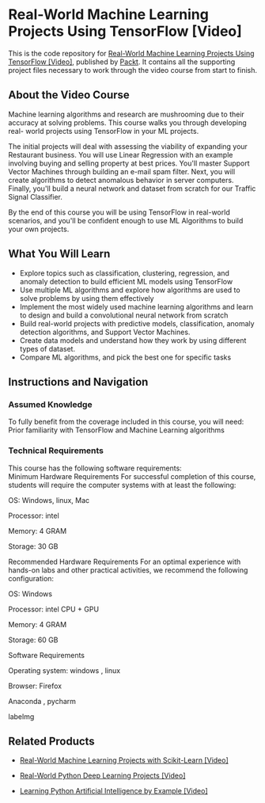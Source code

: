 # Real-World Machine Learning Projects Using TensorFlow [Video]
This is the code repository for [Real-World Machine Learning Projects Using TensorFlow [Video]](https://www.packtpub.com/big-data-and-business-intelligence/real-world-machine-learning-projects-using-tensorflow-video?utm_source=github&utm_medium=repository&utm_campaign=9781789340174), published by [Packt](https://www.packtpub.com/?utm_source=github). It contains all the supporting project files necessary to work through the video course from start to finish.
## About the Video Course
Machine learning algorithms and research are mushrooming due to their accuracy at solving problems. This course walks you through developing real- world projects using TensorFlow in your ML projects. 

The initial projects will deal with assessing the viability of expanding your Restaurant business. You will use Linear Regression with an example involving buying and selling property at best prices. You'll master Support Vector Machines through building an e-mail spam filter. Next, you will create algorithms to detect anomalous behavior in server computers. Finally, you'll build a neural network and dataset from scratch for our Traffic Signal Classifier.

By the end of this course you will be using TensorFlow in real-world scenarios, and you'll be confident enough to use ML Algorithms to build your own projects.

<H2>What You Will Learn</H2>
<DIV class=book-info-will-learn-text>
<UL>
<LI>Explore topics such as classification, clustering, regression, and anomaly detection to build efficient ML models using TensorFlow&nbsp; 
<LI>Use multiple ML algorithms and explore how algorithms are used to solve problems by using them effectively 
<LI>Implement the most widely used machine learning algorithms and learn to design and build a convolutional neural network from scratch&nbsp; 
<LI>Build real-world projects with predictive models, classification, anomaly detection algorithms, and Support Vector Machines.&nbsp; 
<LI>Create data models and understand how they work by using different types of dataset.&nbsp; 
<LI>Compare ML algorithms, and pick the best one for specific tasks </LI></UL></DIV>

## Instructions and Navigation
### Assumed Knowledge
To fully benefit from the coverage included in this course, you will need:<br/>
Prior familiarity with TensorFlow and Machine Learning algorithms
### Technical Requirements
This course has the following software requirements:<br/>
Minimum Hardware Requirements
For successful completion of this course, students will require the computer systems with at least the following:


OS: Windows,  linux, Mac



Processor: intel 



Memory: 4 GRAM



Storage: 30 GB


Recommended Hardware Requirements
For an optimal experience with hands-on labs and other practical activities, we recommend the following configuration:


OS: Windows



Processor: intel CPU + GPU 



Memory: 4 GRAM



Storage: 60 GB


Software Requirements

Operating system: windows , linux 

Browser: Firefox 

Anaconda , pycharm 

labelmg

## Related Products
* [Real-World Machine Learning Projects with Scikit-Learn [Video]](https://www.packtpub.com/big-data-and-business-intelligence/real-world-machine-learning-projects-scikit-learn-video?utm_source=github&utm_medium=repository&utm_campaign=9781789131222)

* [Real-World Python Deep Learning Projects [Video]](https://www.packtpub.com/big-data-and-business-intelligence/real-world-python-deep-learning-projects-video?utm_source=github&utm_medium=repository&utm_campaign=9781788620161)

* [Learning Python Artificial Intelligence by Example [Video]](https://www.packtpub.com/big-data-and-business-intelligence/learning-python-artificial-intelligence-example-video?utm_source=github&utm_medium=repository&utm_campaign=9781788839532)

